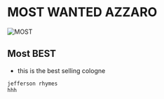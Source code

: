 # MOST WANTED AZZARO
![MOST](https://github.com/user-attachments/assets/66b4b691-5a46-4f82-9f0d-4af38e99503a)

## Most BEST
- this is the best selling cologne
```xml
jefferson rhymes
hhh
````````````

